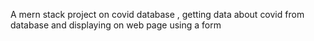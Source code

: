 A mern stack project on covid database , getting data about covid from database and displaying on web page using a form 
